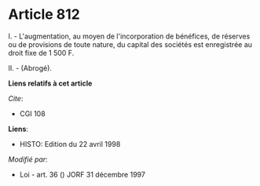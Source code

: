# Article 812

I. - L'augmentation, au moyen de l'incorporation de bénéfices, de réserves ou de provisions de toute nature, du capital des
sociétés est enregistrée au droit fixe de 1 500 F.

II. - (Abrogé).

**Liens relatifs à cet article**

_Cite_:

  - CGI 108

**Liens**:

  - HISTO: Edition du 22 avril 1998

_Modifié par_:

  - Loi - art. 36 () JORF 31 décembre 1997
